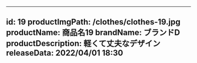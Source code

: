 
---
id: 19
productImgPath: /clothes/clothes-19.jpg
productName: 商品名19
brandName: ブランドD
productDescription: 軽くて丈夫なデザイン
releaseData: 2022/04/01 18:30
---
  